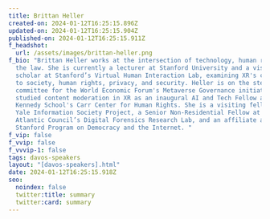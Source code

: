 ```yaml
---
title: Brittan Heller
created-on: 2024-01-12T16:25:15.896Z
updated-on: 2024-01-12T16:25:15.904Z
published-on: 2024-01-12T16:25:15.911Z
f_headshot:
  url: /assets/images/brittan-heller.png
f_bio: "Brittan Heller works at the intersection of technology, human rights and
  the law. She is currently a lecturer at Stanford University and a visiting
  scholar at Stanford’s Virtual Human Interaction Lab, examining XR's connection
  to society, human rights, privacy, and security. Heller is on the steering
  committee for the World Economic Forum's Metaverse Governance initiative and
  studied content moderation in XR as an inaugural AI and Tech Fellow at Harvard
  Kennedy School's Carr Center for Human Rights. She is a visiting fellow at the
  Yale Information Society Project, a Senior Non-Residential Fellow at the
  Atlantic Council’s Digital Forensics Research Lab, and an affiliate at the
  Stanford Program on Democracy and the Internet. "
f_vip: false
f_vvip: false
f_vvvip-1: false
tags: davos-speakers
layout: "[davos-speakers].html"
date: 2024-01-12T16:25:15.918Z
seo:
  noindex: false
  twitter:title: summary
  twitter:card: summary
---
```

